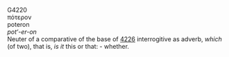 G4220  
πότερον  
poteron  
*pot‘-er-on*  
Neuter of a comparative of the base of [4226](g4226) interrogitive as
adverb, *which* (of two), that is, *is* *it* this or that: - whether.  
